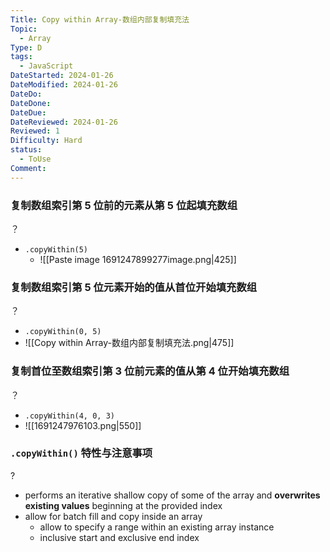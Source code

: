 ```yaml
---
Title: Copy within Array-数组内部复制填充法
Topic:
  - Array
Type: D
tags:
  - JavaScript
DateStarted: 2024-01-26
DateModified: 2024-01-26
DateDo: 
DateDone: 
DateDue: 
DateReviewed: 2024-01-26
Reviewed: 1
Difficulty: Hard
status:
  - ToUse
Comment:
---
```

### 复制数组索引第 5 位前的元素从第 5 位起填充数组
？
- `.copyWithin(5)` 
    - ![[Paste image 1691247899277image.png|425]]

### 复制数组索引第 5 位元素开始的值从首位开始填充数组
？
- `.copyWithin(0, 5)`
- ![[Copy within Array-数组内部复制填充法.png|475]]

### 复制首位至数组索引第 3 位前元素的值从第 4 位开始填充数组
？
- `.copyWithin(4, 0, 3)`
- ![[1691247976103.png|550]]

### `.copyWithin()` 特性与注意事项
?
- performs an iterative shallow copy of some of the array and **overwrites existing values** beginning at the provided index
- allow for batch fill and copy inside an array
    - allow to specify a range within an existing array instance
    - inclusive start and exclusive end index
<!--SR:!2024-01-30,1,230-->